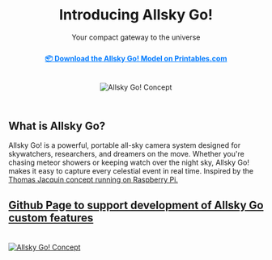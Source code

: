 <header>
  <h1>Introducing Allsky Go!</h1>
  <p class="highlight">Your compact gateway to the universe</p>
  <p>
    <a href="https://www.printables.com/model/1334022" target="_blank" style="display: inline-block; margin-top: 10px; font-weight: bold; color: #007BFF; text-decoration: underline;">
      📦 Download the Allsky Go! Model on Printables.com
    </a>
  </p>
  <img src="https://www.allsky.it/AllskyGo/photos/concept__1_.jpg" alt="Allsky Go! Concept" style="max-width:30%; height:auto; margin-top:20px;" />
</header>

<h2>What is Allsky Go?</h2><p>Allsky Go! is a powerful, portable all-sky camera system designed for skywatchers, researchers, and dreamers on the move. Whether you're chasing meteor showers or keeping watch over the night sky, Allsky Go! makes it easy to capture every celestial event in real time. Inspired by the <a href="https://github.com/thomasjacquin/allsky" target="_blank">Thomas Jacquin concept running on Raspberry Pi.</p><div class="container"><h2>Github Page to support development of Allsky Go custom features</h2><p><img src="https://www.allsky.it/AllskyGo/photos/concept__4_.jpg" alt="Allsky Go! Concept" style="max-width:30%; height:auto; margin-top:20px;" /></p>
